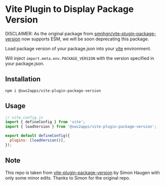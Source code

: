 # Vite Plugin to Display Package Version

DISCLAIMER: As the original package from [smnhgn/vite-plugin-package-version](https://github.com/smnhgn/vite-plugin-package-version) now supports ESM, we will be soon deprecating this package.

Load package version of your package.json into your [vite](https://github.com/vitejs/vite) environment.

Will inject `import.meta.env.PACKAGE_VERSION` with the version specified in your package.json.

## Installation

```
npm i @sws2apps/vite-plugin-package-version
```

## Usage

```js
// vite.config.js
import { defineConfig } from 'vite';
import { loadVersion } from '@sws2apps/vite-plugin-package-version';

export default defineConfig({
  plugins: [loadVersion()],
});
```

## Note

This repo is taken from [vite-plugin-package-version](https://github.com/smnhgn/vite-plugin-package-version) by Simon Haugen with only some minor edits. Thanks to Simon for the original repo.
